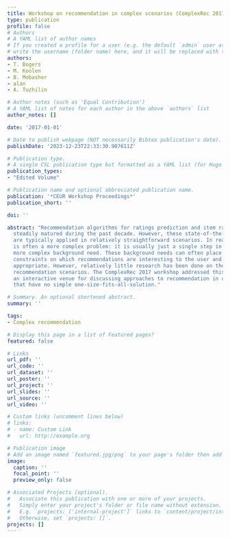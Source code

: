 ```yaml
---
title: Workshop on recommendation in complex scenarios (ComplexRec 2017)
type: publication 
profile: false
# Authors
# A YAML list of author names
# If you created a profile for a user (e.g. the default `admin` user at `content/authors/admin/`), 
# write the username (folder name) here, and it will be replaced with their full name and linked to their profile.
authors:
- T. Bogers
- M. Koolen
- B. Mobasher
- alan
- A. Tuzhilin

# Author notes (such as 'Equal Contribution')
# A YAML list of notes for each author in the above `authors` list
author_notes: []

date: '2017-01-01'

# Date to publish webpage (NOT necessarily Bibtex publication's date).
publishDate: '2023-12-23T22:33:30.907611Z'

# Publication type.
# A single CSL publication type but formatted as a YAML list (for Hugo requirements).
publication_types:
- "Edited Volume"

# Publication name and optional abbreviated publication name.
publication: '*CEUR Workshop Proceedings*'
publication_short: ''

doi: ''

abstract: "Recommendation algorithms for ratings prediction and item ranking have
  steadily matured during the past decade. However, these state-of-the-art algorithms
  are typically applied in relatively straightforward scenarios. In reality, recommendation
  is often a more complex problem: it is usually just a single step in the user's
  more complex background need. These background needs can often place a variety of
  constraints on which recommendations are interesting to the user and when they are
  appropriate. However, relatively little research has been done on these complex
  recommendation scenarios. The ComplexRec 2017 workshop addressed this by providing
  an interactive venue for discussing approaches to recommendation in complex scenarios
  that have no simple one-size-fits-all-solution."

# Summary. An optional shortened abstract.
summary: ''

tags:
- Complex recommendation

# Display this page in a list of Featured pages?
featured: false

# Links
url_pdf: ''
url_code: ''
url_dataset: ''
url_poster: ''
url_project: ''
url_slides: ''
url_source: ''
url_video: ''

# Custom links (uncomment lines below)
# links:
# - name: Custom Link
#   url: http://example.org

# Publication image
# Add an image named `featured.jpg/png` to your page's folder then add a caption below.
image:
  caption: ''
  focal_point: ''
  preview_only: false

# Associated Projects (optional).
#   Associate this publication with one or more of your projects.
#   Simply enter your project's folder or file name without extension.
#   E.g. `projects: ['internal-project']` links to `content/project/internal-project/index.md`.
#   Otherwise, set `projects: []`.
projects: []
---
```



